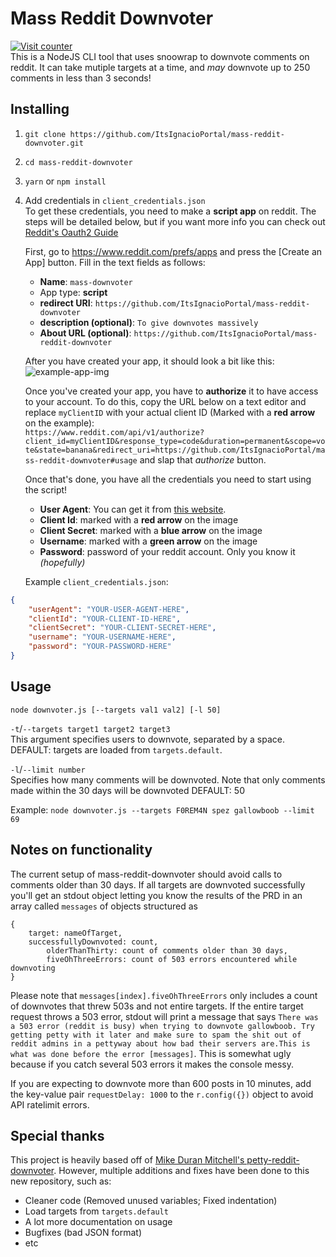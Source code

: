# Mass Reddit Downvoter    
[![Visit counter](https://hits.seeyoufarm.com/api/count/incr/badge.svg?url=https%3A%2F%2Fgithub.com%2FItsIgnacioPortal%2Fmass-reddit-downvoter%2F&count_bg=%23555555&title_bg=%2317b595&icon=&icon_color=%23E7E7E7&title=Visit+counter&edge_flat=false)](https://hits.seeyoufarm.com)     
This is a NodeJS CLI tool that uses snoowrap to downvote comments on reddit. It can take mutiple targets at a time, and *may* downvote up to 250 comments in less than 3 seconds! 

## Installing
1. `git clone https://github.com/ItsIgnacioPortal/mass-reddit-downvoter.git`
2. `cd mass-reddit-downvoter`
3. `yarn` or `npm install`
4. Add credentials in `client_credentials.json`    
	To get these credentials, you need to make a **script app** on reddit. The steps will be detailed below, but if you want more info you can check out [Reddit's Oauth2 Guide](https://github.com/reddit/reddit/wiki/OAuth2)
	
	First, go to https://www.reddit.com/prefs/apps and press the [Create an App] button. Fill in the text fields as follows:
	- **Name**: `mass-downvoter`
	- App type: **script**
	- **redirect URI**: `https://github.com/ItsIgnacioPortal/mass-reddit-downvoter`
	- **description (optional)**: `To give downvotes massively`
	- **About URL (optional)**: `https://github.com/ItsIgnacioPortal/mass-reddit-downvoter`

	After you have created your app, it should look a bit like this:
	![example-app-img](https://github.com/ItsIgnacioPortal/mass-reddit-downvoter/blob/master/example-app.jpg?raw=true)

	Once you've created your app, you have to **authorize** it to have access to your account. To do this, copy the URL below on a text editor and replace `myClientID` with your actual client ID (Marked with a **red arrow** on the example):     
	`https://www.reddit.com/api/v1/authorize?client_id=myClientID&response_type=code&duration=permanent&scope=vote&state=banana&redirect_uri=https://github.com/ItsIgnacioPortal/mass-reddit-downvoter#usage`
	and slap that *authorize* button.
	
	Once that's done, you have all the credentials you need to start using the script!
	- **User Agent**: You can get it from [this website](https://www.whatismybrowser.com/detect/what-is-my-user-agent/).
	- **Client Id**: marked with a **red arrow** on the image
	- **Client Secret**: marked with a **blue arrow** on the image
	- **Username**: marked with a **green arrow** on the image
	- **Password**: password of your reddit account. Only you know it *(hopefully)*

	Example `client_credentials.json`:
```json
{
	"userAgent": "YOUR-USER-AGENT-HERE",
	"clientId": "YOUR-CLIENT-ID-HERE",
	"clientSecret": "YOUR-CLIENT-SECRET-HERE",
	"username": "YOUR-USERNAME-HERE",
	"password": "YOUR-PASSWORD-HERE"
}
```
	
## Usage

`node downvoter.js [--targets val1 val2] [-l 50]`

`-t`/`--targets target1 target2 target3`    
This argument specifies users to downvote, separated by a space.    
DEFAULT: targets are loaded from `targets.default`.

`-l`/`--limit number`    
Specifies how many comments will be downvoted.
Note that only comments made within the 30 days will be downvoted
DEFAULT: 50

Example: `node downvoter.js --targets F0REM4N spez gallowboob --limit 69`

## Notes on functionality
The current setup of mass-reddit-downvoter should avoid calls to comments older than 30 days. If all targets are downvoted successfully you'll get an stdout object letting you know the results of the PRD in an array called `messages` of objects structured as
```
{
	target: nameOfTarget,
	successfullyDownvoted: count,
		olderThanThirty: count of comments older than 30 days,
		fiveOhThreeErrors: count of 503 errors encountered while downvoting
}
```
Please note that `messages[index].fiveOhThreeErrors` only includes a count of downvotes that threw 503s and not entire targets. If the entire target request throws a 503 error, stdout will print a message that says `There was a 503 error (reddit is busy) when trying to downvote gallowboob. Try getting petty with it later and make sure to spam the shit out of reddit admins in a pettyway about how bad their servers are.This is what was done before the error [messages]`. This is somewhat ugly because if you catch several 503 errors it makes the console messy. 

If you are expecting to downvote more than 600 posts in 10 minutes, add the key-value pair `requestDelay: 1000` to the `r.config({})` object to avoid API ratelimit errors. 

## Special thanks

This project is heavily based off of [Mike Duran Mitchell's petty-reddit-downvoter](https://github.com/mike-duran-mitchell/petty-reddit-downvoter).
However, multiple additions and fixes have been done to this new repository, such as:

- Cleaner code (Removed unused variables; Fixed indentation)
- Load targets from `targets.default`
- A lot more documentation on usage
- Bugfixes (bad JSON format)
- etc
